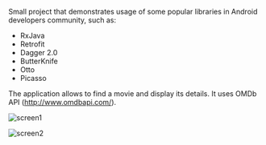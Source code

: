 Small project that demonstrates usage of some popular libraries in Android developers community, such as:

- RxJava
- Retrofit
- Dagger 2.0
- ButterKnife
- Otto
- Picasso

The application allows to find a movie and display its details. It uses OMDb API (http://www.omdbapi.com/).

![screen1](http://i.imgur.com/GSe7FlZ.png?1)

![screen2](http://i.imgur.com/oovAz4o.png?1)
